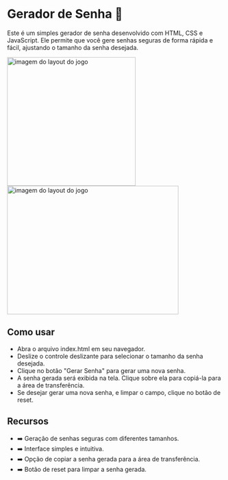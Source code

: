 # Gerador de Senha :closed_lock_with_key:
Este é um simples gerador de senha desenvolvido com HTML, CSS e JavaScript. Ele permite que você gere senhas seguras de forma rápida e fácil, ajustando o tamanho da senha desejada.

<img src="https://github.com/rog214/Gerador-de-Senha/assets/94937435/e8c60b14-a4ab-4a6a-8a9f-420fe998e6a6" alt="imagem do layout do jogo" width="300" height="300">
<img src="https://github.com/rog214/Gerador-de-Senha/assets/94937435/f1c41faa-0c74-4c14-93cc-778a2bdadb44" alt="imagem do layout do jogo" width="400" height="300">

## Como usar
- Abra o arquivo index.html em seu navegador.
- Deslize o controle deslizante para selecionar o tamanho da senha desejada.
- Clique no botão "Gerar Senha" para gerar uma nova senha.
- A senha gerada será exibida na tela. Clique sobre ela para copiá-la para a área de transferência.
- Se desejar gerar uma nova senha, e limpar o campo, clique no botão de reset.

## Recursos
- :arrow_right: Geração de senhas seguras com diferentes tamanhos.
- :arrow_right: Interface simples e intuitiva.
- :arrow_right: Opção de copiar a senha gerada para a área de transferência.
- :arrow_right: Botão de reset para limpar a senha gerada.
